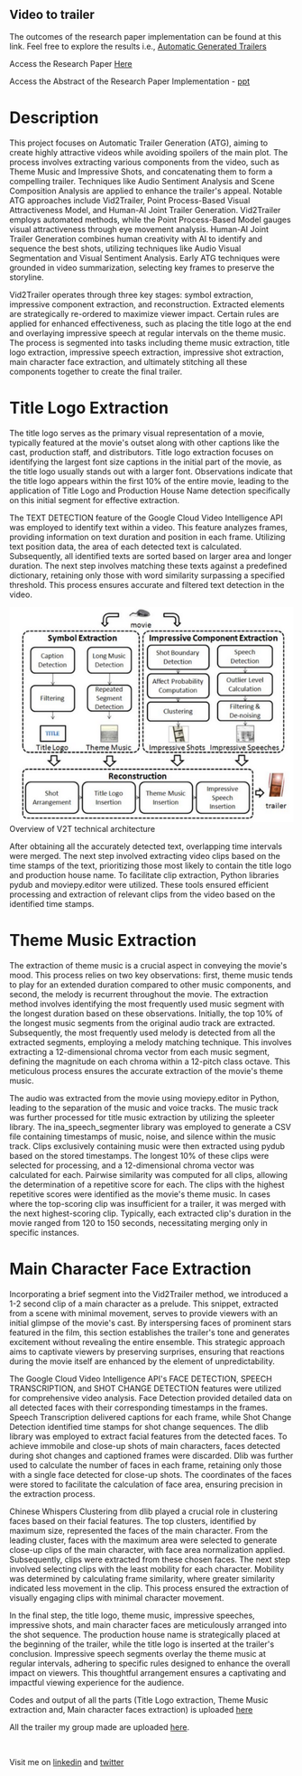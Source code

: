 ## Video to trailer

<p>The outcomes of the research paper implementation can be found at this link. Feel free to explore the results i.e., 
    <a href="https://drive.google.com/drive/folders/1ERS2DJhe46RSbsDMnYD58fzuDmyJDjBK?usp=sharing">Automatic Generated Trailers</a>
</p>

<p>Access the Research Paper <a href="https://drive.google.com/file/d/1gCyhtx5QcFZ3qiEdax-VKRi8goyTWXlf/view?usp=sharing">Here</a></p>

<p>Access the Abstract of the Research Paper Implementation - 
    <a href="https://docs.google.com/presentation/d/1cqr1PMEaycoEpb6BbBbNdgpN6SPolGNd/edit?usp=sharing&ouid=111838531212974621504&rtpof=true&sd=true">ppt</a>
</p>

# Description
<p>
This project focuses on Automatic Trailer Generation (ATG), aiming to create highly attractive videos while avoiding spoilers of the main plot. The process involves extracting various components from the video, such as Theme Music and Impressive Shots, and concatenating them to form a compelling trailer. Techniques like Audio Sentiment Analysis and Scene Composition Analysis are applied to enhance the trailer's appeal. Notable ATG approaches include Vid2Trailer, Point Process-Based Visual Attractiveness Model, and Human-AI Joint Trailer Generation. Vid2Trailer employs automated methods, while the Point Process-Based Model gauges visual attractiveness through eye movement analysis. Human-AI Joint Trailer Generation combines human creativity with AI to identify and sequence the best shots, utilizing techniques like Audio Visual Segmentation and Visual Sentiment Analysis. Early ATG techniques were grounded in video summarization, selecting key frames to preserve the storyline.</p>

<p>Vid2Trailer operates through three key stages: symbol extraction, impressive component extraction, and reconstruction. Extracted elements are strategically re-ordered to maximize viewer impact. Certain rules are applied for enhanced effectiveness, such as placing the title logo at the end and overlaying impressive speech at regular intervals on the theme music. The process is segmented into tasks including theme music extraction, title logo extraction, impressive speech extraction, impressive shot extraction, main character face extraction, and ultimately stitching all these components together to create the final trailer.</p>


# Title Logo Extraction
<p>The title logo serves as the primary visual representation of a movie, typically featured at the movie's outset along with other captions like the cast, production staff, and distributors. Title logo extraction focuses on identifying the largest font size captions in the initial part of the movie, as the title logo usually stands out with a larger font. Observations indicate that the title logo appears within the first 10% of the entire movie, leading to the application of Title Logo and Production House Name detection specifically on this initial segment for effective extraction.</p>

<p>The TEXT DETECTION feature of the Google Cloud Video Intelligence API was employed to identify text within a video. This feature analyzes frames, providing information on text duration and position in each frame. Utilizing text position data, the area of each detected text is calculated. Subsequently, all identified texts are sorted based on larger area and longer duration. The next step involves matching these texts against a predefined dictionary, retaining only those with word similarity surpassing a specified threshold. This process ensures accurate and filtered text detection in the video.</p>

<img src="/assets/figure.png" alt="image"/>
<span>Overview of V2T technical architecture</span><br>

<p>After obtaining all the accurately detected text, overlapping time intervals were merged. The next step involved extracting video clips based on the time stamps of the text, prioritizing those most likely to contain the title logo and production house name. To facilitate clip extraction, Python libraries pydub and moviepy.editor were utilized. These tools ensured efficient processing and extraction of relevant clips from the video based on the identified time stamps.</p>

# Theme Music Extraction

<p>The extraction of theme music is a crucial aspect in conveying the movie's mood. This process relies on two key observations: first, theme music tends to play for an extended duration compared to other music components, and second, the melody is recurrent throughout the movie. The extraction method involves identifying the most frequently used music segment with the longest duration based on these observations. Initially, the top 10% of the longest music segments from the original audio track are extracted. Subsequently, the most frequently used melody is detected from all the extracted segments, employing a melody matching technique. This involves extracting a 12-dimensional chroma vector from each music segment, defining the magnitude on each chroma within a 12-pitch class octave. This meticulous process ensures the accurate extraction of the movie's theme music.</p>

<p>The audio was extracted from the movie using moviepy.editor in Python, leading to the separation of the music and voice tracks. The music track was further processed for title music extraction by utilizing the spleeter library. The ina_speech_segmenter library was employed to generate a CSV file containing timestamps of music, noise, and silence within the music track. Clips exclusively containing music were then extracted using pydub based on the stored timestamps. The longest 10% of these clips were selected for processing, and a 12-dimensional chroma vector was calculated for each. Pairwise similarity was computed for all clips, allowing the determination of a repetitive score for each. The clips with the highest repetitive scores were identified as the movie's theme music. In cases where the top-scoring clip was insufficient for a trailer, it was merged with the next highest-scoring clip. Typically, each extracted clip's duration in the movie ranged from 120 to 150 seconds, necessitating merging only in specific instances.</p>

# Main Character Face Extraction

<p>Incorporating a brief segment into the Vid2Trailer method, we introduced a 1-2 second clip of a main character as a prelude. This snippet, extracted from a scene with minimal movement, serves to provide viewers with an initial glimpse of the movie's cast. By interspersing faces of prominent stars featured in the film, this section establishes the trailer's tone and generates excitement without revealing the entire ensemble. This strategic approach aims to captivate viewers by preserving surprises, ensuring that reactions during the movie itself are enhanced by the element of unpredictability.</p>

<p>The Google Cloud Video Intelligence API's FACE DETECTION, SPEECH TRANSCRIPTION, and SHOT CHANGE DETECTION features were utilized for comprehensive video analysis. Face Detection provided detailed data on all detected faces with their corresponding timestamps in the frames. Speech Transcription delivered captions for each frame, while Shot Change Detection identified time stamps for shot change sequences. The dlib library was employed to extract facial features from the detected faces. To achieve immobile and close-up shots of main characters, faces detected during shot changes and captioned frames were discarded. Dlib was further used to calculate the number of faces in each frame, retaining only those with a single face detected for close-up shots. The coordinates of the faces were stored to facilitate the calculation of face area, ensuring precision in the extraction process.</p>

<p>Chinese Whispers Clustering from dlib played a crucial role in clustering faces based on their facial features. The top clusters, identified by maximum size, represented the faces of the main character. From the leading cluster, faces with the maximum area were selected to generate close-up clips of the main character, with face area normalization applied. Subsequently, clips were extracted from these chosen faces. The next step involved selecting clips with the least mobility for each character. Mobility was determined by calculating frame similarity, where greater similarity indicated less movement in the clip. This process ensured the extraction of visually engaging clips with minimal character movement.</p>

<p>In the final step, the title logo, theme music, impressive speeches, impressive shots, and main character faces are meticulously arranged into the shot sequence. The production house name is strategically placed at the beginning of the trailer, while the title logo is inserted at the trailer's conclusion. Impressive speech segments overlay the theme music at regular intervals, adhering to specific rules designed to enhance the overall impact on viewers. This thoughtful arrangement ensures a captivating and impactful viewing experience for the audience.</p>

<p>Codes and output of all the parts (Title Logo extraction, Theme Music extraction and,
Main character faces extraction) is uploaded <a href="https://drive.google.com/drive/folders/11QDH-BtQmCR7d7PQbaxvqq3rBWF6Yqvu">here</a></p>
<p>All the trailer my group made are uploaded <a href="https://drive.google.com/drive/folders/10sPvGHtcrRmV_mzBKah0hC9uqkNexGWq">here</a>.</p>

<br>
<p>Visit me on <a href='https://www.linkedin.com/in/manish-kumar-singh-12a28a190/' target='_blank'>linkedin</a> and <a href='https://twitter.com/Manish_03_Singh' target='_blank'>twitter</a></p>